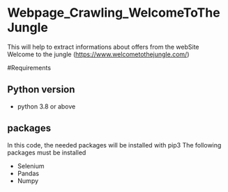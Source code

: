 # Webpage_Crawling_WelcomeToTheJungle
This will help to extract informations about offers from the webSite Welcome to the jungle (https://www.welcometothejungle.com/)

#Requirements
## Python version
- python 3.8 or above

## packages
In this code, the needed packages will be installed with pip3
The following packages must be installed
- Selenium
- Pandas
- Numpy

